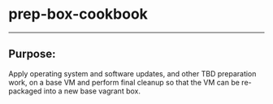 # prep-box-cookbook

---
## Purpose:
Apply operating system and software updates, and other TBD preparation work, on a base VM and perform final cleanup so that the VM can be re-packaged into a new base vagrant box.
